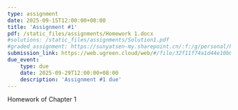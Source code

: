 ```yaml
---
type: assignment
date: 2025-09-15T12:00:00+08:00
title: 'Assignment #1'
pdf: /static_files/assignments/Homework 1.docx
#solutions: /static_files/assignments/Solution1.pdf
#graded_assignment: https://sunyatsen-my.sharepoint.cn/:f:/g/personal/huangqy89_ms_sysu_edu_cn/En6Hv-MsAVBAryv6Gc__N3kBPoV_gh0fH4_g4vEhm6Qj4Q?e=IsSSZE
submission_link: https://web.ugreen.cloud/web/#/file/32f11f74a1d44e10b06499810ddc4f25
due_event: 
    type: due
    date: 2025-09-29T12:00:00+08:00
    description: 'Assignment #1 due'
---
```

Homework of Chapter 1
